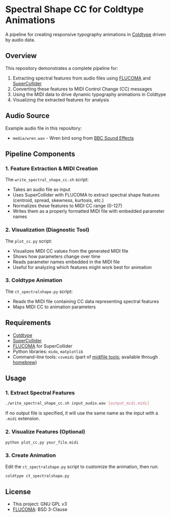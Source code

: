 # Spectral Shape CC for Coldtype Animations

A pipeline for creating responsive typography animations in [Coldtype](https://coldtype.xyz) driven by audio data.

## Overview

This repository demonstrates a complete pipeline for:

1. Extracting spectral features from audio files using [FLUCOMA](https://www.flucoma.org/) and [SuperCollider](https://supercollider.github.io/)
2. Converting these features to MIDI Control Change (CC) messages
3. Using the MIDI data to drive dynamic typography animations in Coldtype
4. Visualizing the extracted features for analysis

## Audio Source
Example audio file in this repository:
- `media/wren.wav` - Wren bird song from [BBC Sound Effects](https://sound-effects.bbcrewind.co.uk/search?q=NHU05104304)

## Pipeline Components

### 1. Feature Extraction & MIDI Creation

The `write_spectral_shape_cc.sh` script:
- Takes an audio file as input
- Uses SuperCollider with FLUCOMA to extract spectral shape features (centroid, spread, skewness, kurtosis, etc.)
- Normalizes these features to MIDI CC range (0-127)
- Writes them as a properly formatted MIDI file with embedded parameter names

### 2. Visualization (Diagnostic Tool)

The `plot_cc.py` script:
- Visualizes MIDI CC values from the generated MIDI file
- Shows how parameters change over time
- Reads parameter names embedded in the MIDI file
- Useful for analyzing which features might work best for animation

### 3. Coldtype Animation

The `ct_spectralshape.py` script:
- Reads the MIDI file containing CC data representing spectral features
- Maps MIDI CC to animation parameters

## Requirements

- [Coldtype](https://coldtype.xyz)
- [SuperCollider](https://supercollider.github.io/)
- [FLUCOMA](https://www.flucoma.org/) for SuperCollider
- Python libraries: `mido`, `matplotlib`
- Command-line tools: `csvmidi` (part of [midifile tools](https://www.fourmilab.ch/webtools/midicsv/); available through [homebrew](https://formulae.brew.sh/formula/midicsv))

## Usage

### 1. Extract Spectral Features

```bash
./write_spectral_shape_cc.sh input_audio.wav [output_midi.midi]
```

If no output file is specified, it will use the same name as the input with a `.midi` extension.

### 2. Visualize Features (Optional)

```bash
python plot_cc.py your_file.midi
```

### 3. Create Animation

Edit the `ct_spectralshape.py` script to customize the animation, then run:

```bash
coldtype ct_spectralshape.py
```

## License
- This project: GNU GPL v3
- [FLUCOMA](https://www.flucoma.org/): BSD 3-Clause
